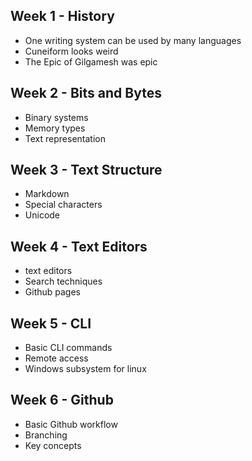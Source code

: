 ## Week 1 - History
- One writing system can be used by many languages
- Cuneiform looks weird
- The Epic of Gilgamesh was epic
## Week 2 - Bits and Bytes
- Binary systems
- Memory types
- Text representation
## Week 3 - Text Structure
- Markdown
- Special characters
- Unicode
## Week 4 - Text Editors
- text editors
- Search techniques
- Github pages
## Week 5 - CLI
- Basic CLI commands
- Remote access
- Windows subsystem for linux
## Week 6 - Github
- Basic Github workflow
- Branching
- Key concepts
